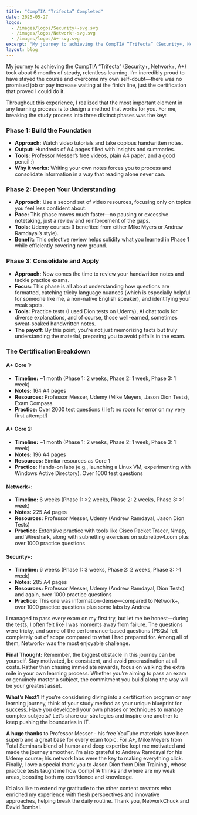 ```yaml
---
title: "CompTIA “Trifecta” Completed"
date: 2025-05-27
logos:
  - /images/logos/Security+-svg.svg
  - /images/logos/Network+-svg.svg
  - /images/logos/A+-svg.svg
excerpt: "My journey to achieving the CompTIA “Trifecta” (Security+, Network+, A+) took about 6 months of steady, relentless learning. I’m incredibly proud to have stayed the course and overcome my own self-doubt—there was no promised job or pay increase waiting at the finish line, just the certification that proved I could do it."
layout: blog
---
```

My journey to achieving the CompTIA “Trifecta” (Security+, Network+, A+) took about 6 months of steady, relentless learning. I’m incredibly proud to have stayed the course and overcome my own self-doubt—there was no promised job or pay increase waiting at the finish line, just the certification that proved I could do it.

Throughout this experience, I realized that the most important element in any learning process is to design a method that works for you. For me, breaking the study process into three distinct phases was the key:

### Phase 1: Build the Foundation
* **Approach:** Watch video tutorials and take copious handwritten notes.
* **Output:** Hundreds of A4 pages filled with insights and summaries.
* **Tools:** Professor Messer’s free videos, plain A4 paper, and a good pencil :)
* **Why it works:** Writing your own notes forces you to process and consolidate information in a way that reading alone never can.

### Phase 2: Deepen Your Understanding
* **Approach:** Use a second set of video resources, focusing only on topics you feel less confident about.
* **Pace:** This phase moves much faster—no pausing or excessive notetaking, just a review and reinforcement of the gaps.
* **Tools:** Udemy courses (I benefited from either Mike Myers or Andrew Ramdayal’s style).
* **Benefit:** This selective review helps solidify what you learned in Phase 1 while efficiently covering new ground.

### Phase 3: Consolidate and Apply
* **Approach:** Now comes the time to review your handwritten notes and tackle practice exams.
* **Focus:** This phase is all about understanding how questions are formatted, catching tricky language nuances (which is especially helpful for someone like me, a non-native English speaker), and identifying your weak spots.
* **Tools:** Practice tests (I used Dion tests on Udemy), AI chat tools for diverse explanations, and of course, those well-earned, sometimes sweat-soaked handwritten notes.
* **The payoff:** By this point, you’re not just memorizing facts but truly understanding the material, preparing you to avoid pitfalls in the exam.

### The Certification Breakdown
#### A+ Core 1: 
* **Timeline:** ~1 month (Phase 1: 2 weeks, Phase 2: 1 week, Phase 3: 1 week)
* **Notes:** 164 A4 pages
* **Resources:** Professor Messer, Udemy (Mike Meyers, Jason Dion Tests), Exam Compass
* **Practice:** Over 2000 test questions (I left no room for error on my very first attempt!)

#### A+ Core 2: 
* **Timeline:** ~1 month (Phase 1: 2 weeks, Phase 2: 1 week, Phase 3: 1 week)
* **Notes:** 196 A4 pages
* **Resources:** Similar resources as Core 1 
* **Practice:** Hands-on labs (e.g., launching a Linux VM, experimenting with Windows Active Directory). Over 1000 test questions

#### Network+:
* **Timeline:** 6 weeks (Phase 1: >2 weeks, Phase 2: 2 weeks, Phase 3: >1 week)
* **Notes:** 225 A4 pages
* **Resources:** Professor Messer, Udemy (Andrew Ramdayal, Jason Dion Tests)
* **Practice:** Extensive practice with tools like Cisco Packet Tracer, Nmap, and Wireshark, along with subnetting exercises on subnetipv4.com plus over 1000 practice questions

#### Security+: 
* **Timeline:** 6 weeks (Phase 1: 3 weeks, Phase 2: 2 weeks, Phase 3: >1 week)
* **Notes:** 285 A4 pages
* **Resources:** Professor Messer, Udemy (Andrew Ramdayal, Dion Tests) and again, over 1000 practice questions
* **Practice:** This one was information-dense—compared to Network+, over 1000 practice questions plus some labs by Andrew

I managed to pass every exam on my first try, but let me be honest—during the tests, I often felt like I was moments away from failure. The questions were tricky, and some of the performance-based questions (PBQs) felt completely out of scope compared to what I had prepared for. Among all of them, Network+ was the most enjoyable challenge.

**Final Thought:** Remember, the biggest obstacle in this journey can be yourself. Stay motivated, be consistent, and avoid procrastination at all costs. Rather than chasing immediate rewards, focus on walking the extra mile in your own learning process. Whether you’re aiming to pass an exam or genuinely master a subject, the commitment you build along the way will be your greatest asset.

**What’s Next?** If you’re considering diving into a certification program or any learning journey, think of your study method as your unique blueprint for success. Have you developed your own phases or techniques to manage complex subjects? Let’s share our strategies and inspire one another to keep pushing the boundaries in IT.

**A huge thanks** to Professor Messer - his free YouTube materials have been superb and a great base for every exam topic. For A+, Mike Meyers from Total Seminars blend of humor and deep expertise kept me motivated and made the journey smoother. I’m also grateful to Andrew Ramdayal for his Udemy course; his network labs were the key to making everything click. Finally, I owe a special thank you to Jason Dion from Dion Training , whose practice tests taught me how CompTIA thinks and where are my weak areas, boosting both my confidence and knowledge.

I’d also like to extend my gratitude to the other content creators who enriched my experience with fresh perspectives and innovative approaches, helping break the daily routine. Thank you, NetworkChuck and David Bombal.